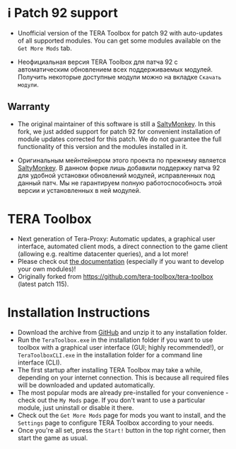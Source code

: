 # :information_source: Patch 92 support

* Unofficial version of the TERA Toolbox for patch 92 with auto-updates of all supported modules. You can get some modules available on the `Get More Mods` tab.

* Неофициальная версия TERA Toolbox для патча 92 с автоматическим обновлением всех поддерживаемых модулей. Получить некоторые доступные модули можно на вкладке `Скачать модули`.

## Warranty

* The original maintainer of this software is still a [SaltyMonkey](https://github.com/SaltyMonkey). In this fork, we just added support for patch 92 for convenient installation of module updates corrected for this patch. We do not guarantee the full functionality of this version and the modules installed in it.

* Оригинальным мейнтейнером этого проекта по прежнему является [SaltyMonkey](https://github.com/SaltyMonkey). В данном форке лишь добавили поддержку патча 92 для удобной установки обновлений модулей, исправленных под данный патч. Мы не гарантируем полную работоспособность этой версии и установленных в ней модулей.

# TERA Toolbox
* Next generation of Tera-Proxy: Automatic updates, a graphical user interface, automated client mods, a direct connection to the game client (allowing e.g. realtime datacenter queries), and a lot more!
* Please check out [the documentation](doc/main.md) (especially if you want to develop your own modules)!
* Originally forked from https://github.com/tera-toolbox/tera-toolbox (latest patch 115).

# Installation Instructions
* Download the archive from [GitHub](https://github.com/tera-private-toolbox/tera-toolbox/archive/refs/heads/master.zip) and unzip it to any installation folder.
* Run the `TeraToolbox.exe` in the installation folder if you want to use toolbox with a graphical user interface (GUI; highly recommended!), or `TeraToolboxCLI.exe` in the installation folder for a command line interface (CLI).
* The first startup after installing TERA Toolbox may take a while, depending on your internet connection. This is because all required files will be downloaded and updated automatically.
* The most popular mods are already pre-installed for your convenience - check out the `My Mods` page. If you don't want to use a particular module, just uninstall or disable it there.
* Check out the `Get More Mods` page for mods you want to install, and the `Settings` page to configure TERA Toolbox according to your needs.
* Once you're all set, press the `Start!` button in the top right corner, then start the game as usual.
